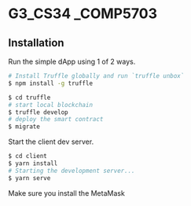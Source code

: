 # G3_CS34 \_COMP5703

## Installation

Run the simple dApp using 1 of 2 ways.

```sh
# Install Truffle globally and run `truffle unbox`
$ npm install -g truffle
```

```sh
$ cd truffle
# start local blockchain
$ truffle develop
# deploy the smart contract
$ migrate
```

Start the client dev server.

```sh
$ cd client
$ yarn install
# Starting the development server...
$ yarn serve
```

Make sure you install the MetaMask
